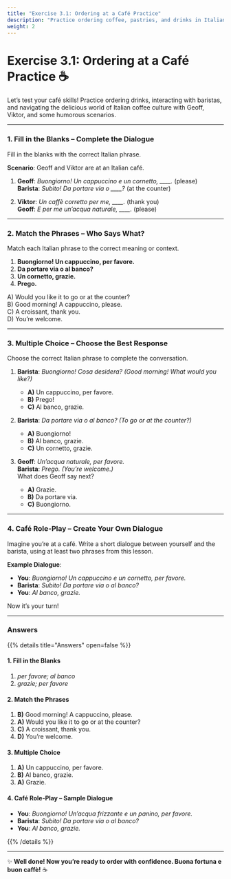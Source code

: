 ```yaml
---
title: "Exercise 3.1: Ordering at a Café Practice"
description: "Practice ordering coffee, pastries, and drinks in Italian with fun and engaging exercises."
weight: 2
---
```


# Exercise 3.1: Ordering at a Café Practice ☕

Let’s test your café skills! Practice ordering drinks, interacting with baristas, and navigating the delicious world of Italian coffee culture with Geoff, Viktor, and some humorous scenarios.

---

### 1. Fill in the Blanks – Complete the Dialogue  

Fill in the blanks with the correct Italian phrase.  

**Scenario**: Geoff and Viktor are at an Italian café.  

1. **Geoff**: *Buongiorno! Un cappuccino e un cornetto, ____.* (please)  
   **Barista**: *Subito! Da portare via o ____?* (at the counter)  

2. **Viktor**: *Un caffè corretto per me, ____.* (thank you)  
   **Geoff**: *E per me un’acqua naturale, ____.* (please)  

---

### 2. Match the Phrases – Who Says What?  

Match each Italian phrase to the correct meaning or context.  

1. **Buongiorno! Un cappuccino, per favore.**  
2. **Da portare via o al banco?**  
3. **Un cornetto, grazie.**  
4. **Prego.**  

A) Would you like it to go or at the counter?  
B) Good morning! A cappuccino, please.  
C) A croissant, thank you.  
D) You’re welcome.  

---

### 3. Multiple Choice – Choose the Best Response  

Choose the correct Italian phrase to complete the conversation.  

1. **Barista**: *Buongiorno! Cosa desidera?* *(Good morning! What would you like?)*  
   - **A)** Un cappuccino, per favore.  
   - **B)** Prego!  
   - **C)** Al banco, grazie.  

2. **Barista**: *Da portare via o al banco?* *(To go or at the counter?)*  
   - **A)** Buongiorno!  
   - **B)** Al banco, grazie.  
   - **C)** Un cornetto, grazie.  

3. **Geoff**: *Un’acqua naturale, per favore.*  
   **Barista**: *Prego.* *(You’re welcome.)*  
   What does Geoff say next?  
   - **A)** Grazie.  
   - **B)** Da portare via.  
   - **C)** Buongiorno.  

---

### 4. Café Role-Play – Create Your Own Dialogue  

Imagine you’re at a café. Write a short dialogue between yourself and the barista, using at least two phrases from this lesson.  

**Example Dialogue**:  
- **You**: *Buongiorno! Un cappuccino e un cornetto, per favore.*  
- **Barista**: *Subito! Da portare via o al banco?*  
- **You**: *Al banco, grazie.*  

Now it’s your turn!  

---

### Answers  

{{% details title="Answers" open=false %}}  

#### 1. Fill in the Blanks  
1. *per favore; al banco*  
2. *grazie; per favore*  

#### 2. Match the Phrases  
1. **B)** Good morning! A cappuccino, please.  
2. **A)** Would you like it to go or at the counter?  
3. **C)** A croissant, thank you.  
4. **D)** You’re welcome.  

#### 3. Multiple Choice  
1. **A)** Un cappuccino, per favore.  
2. **B)** Al banco, grazie.  
3. **A)** Grazie.  

#### 4. Café Role-Play – Sample Dialogue  
- **You**: *Buongiorno! Un’acqua frizzante e un panino, per favore.*  
- **Barista**: *Subito! Da portare via o al banco?*  
- **You**: *Al banco, grazie.*  

{{% /details %}}  

---

✨ **Well done! Now you’re ready to order with confidence. Buona fortuna e buon caffè!** ☕  
